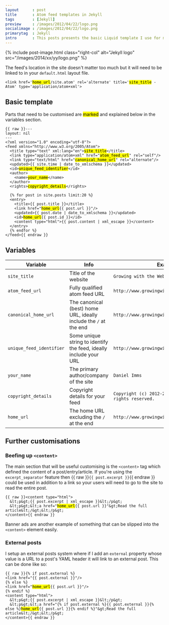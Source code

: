 ```yaml
---
layout      : post
title       : Atom feed templates in Jekyll
tags        : [Jekyll]
preview     : /images/2012/04/22/logo.png
socialimage : /images/2012/04/22/logo.png
primarytag  : Jekyll
intro       : This posts presents the basic Liquid template I use for my <a href="http://jekyllrb.com/">Jekyll</a> blog's Atom feed.
---
```


{% include post-image.html class="right-col" alt="Jekyll logo" src="/images/2014/xx/yy/logo.png" %}

The feed's location in the site doesn't matter too much but it will need to be linked to in your `default.html` layout file.

<!--prettify lang=xml-->
<pre><code>&lt;link href='<mark>home_url</mark>/site.atom' rel='alternate' title='<mark>site_title</mark> - Atom' type='application/atom+xml'&gt;</code></pre>

<div class="clear"><!----></div>



## Basic template

Parts that need to be customised are <mark>marked</mark> and explained below in the variables section.

<!--prettify lang=xml-->
<pre><code>{{ raw }}---
layout: nil
---
&lt;?xml version="1.0" encoding="utf-8"?&gt;
&lt;feed xmlns="http://www.w3.org/2005/Atom"&gt;
  &lt;title type="text" xml:lang="en"&gt;<mark>site_title</mark>&lt;/title&gt;
  &lt;link type="application/atom+xml" href="<mark>atom_feed_url</mark>" rel="self"/&gt;
  &lt;link type="text/html" href="<mark>canonical_home_url</mark>" rel="alternate"/&gt;
  &lt;updated&gt;{{ site.time | date_to_xmlschema }}&lt;/updated&gt;
  &lt;id&gt;<mark>unique_feed_identifier</mark>&lt;/id&gt;
  &lt;author&gt;
    &lt;name&gt;<mark>your_name</mark>&lt;/name&gt;
  &lt;/author&gt;
  &lt;rights&gt;<mark>copyright_details</mark>&lt;/rights&gt;

  {% for post in site.posts limit:20 %}
  &lt;entry&gt;
    &lt;title&gt;{{ post.title }}&lt;/title&gt;
    &lt;link href="<mark>home_url</mark>{{ post.url }}"/&gt;
    &lt;updated&gt;{{ post.date | date_to_xmlschema }}&lt;/updated&gt;
    &lt;id&gt;<mark>home_url</mark>{{ post.id }}&lt;/id&gt;
    &lt;content type="html"&gt;{{ post.content | xml_escape }}&lt;/content&gt;
  &lt;/entry&gt;
  {% endfor %}
&lt;/feed&gt;{{ endraw }}</code></pre>



## Variables

| Variable                 | Info                                                              | Example
|--------------------------|-------------------------------------------------------------------|--------
| `site_title`             | Title of the website                                              | `Growing with the Web`
| `atom_feed_url`          | Fully qualified atom feed URL                                     | `http://www.growingwiththeweb.com/site.atom`
| `canonical_home_url`     | The canonical (best) home URL, ideally include the `/` at the end | `http://www.growingwiththeweb.com/`
| `unique_feed_identifier` | Some unique string to identify the feed, ideally include your URL | `http://www.growingwiththeweb.com/all_feed`
| `your_name`              | The primary author/company of the site                            | `Daniel Imms`
| `copyright_details`      | Copyright details for your feed                                   | `Copyright (c) 2012-2014, Daniel Imms; all rights reserved.`
| `home_url`               | The home URL excluding the `/` at the end                         | `http://www.growingwiththeweb.com`



## Further customisations

### Beefing up `<content>`

The main section that will be useful customising is the `<content>` tag which defined the content of a post/entry/article. If you're using the `excerpt_separator` feature then {{ raw }}`{{ post.excerpt }}`{{ endraw }} could be used in addition to a link so your users will need to go to the site to read the entire post.

<!--prettify lang=xml-->
<pre><code>{{ raw }}&lt;content type="html"&gt;
  &amp;lt;p&amp;gt;{{ post.excerpt | xml_escape }}&amp;lt;/p&amp;gt;
  &amp;lt;p&amp;gt;&amp;lt;a href="<mark>home_url</mark>{{ post.url }}"&amp;gt;Read the full article&amp;lt;/&amp;gt;&amp;lt;/p&amp;gt;
&lt;/content&gt;{{ endraw }}</code></pre>

Banner ads are another example of something that can be slipped into the `<content>` element easily.

### External posts

I setup an external posts system where if I add an `external` property whose value is a URL to a post's YAML header it will link to an external post. This can be done like so:

<!--prettify lang=xml-->
<pre><code>{{ raw }}{% if post.external %}
&lt;link href="{{ post.external }}"/&gt;
{% else %}
&lt;link href="<mark>home_url</mark>{{ post.url }}"/&gt;
{% endif %}
&lt;content type="html"&gt;
  &amp;lt;p&amp;gt;{{ post.excerpt | xml_escape }}&amp;lt;/p&amp;gt;
  &amp;lt;p&amp;gt;&amp;lt;a href="{% if post.external %}{{ post.external }}{% else %}<mark>home_url</mark>{{ post.url }}{% endif %}"&amp;gt;Read the full article&amp;lt;/&amp;gt;&amp;lt;/p&amp;gt;
&lt;/content&gt;{{ endraw }}</code></pre>